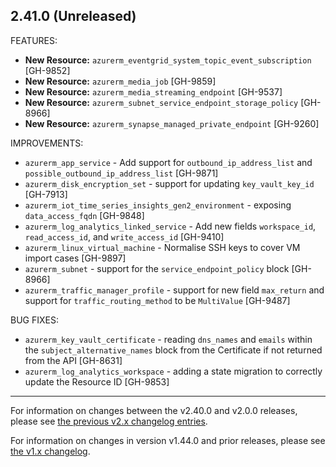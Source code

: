 ## 2.41.0 (Unreleased)

FEATURES:

* **New Resource:** `azurerm_eventgrid_system_topic_event_subscription` [GH-9852]
* **New Resource:** `azurerm_media_job` [GH-9859]
* **New Resource:** `azurerm_media_streaming_endpoint` [GH-9537]
* **New Resource:** `azurerm_subnet_service_endpoint_storage_policy` [GH-8966]
* **New Resource:** `azurerm_synapse_managed_private_endpoint` [GH-9260]

IMPROVEMENTS:

* `azurerm_app_service` - Add support for `outbound_ip_address_list` and `possible_outbound_ip_address_list` [GH-9871]
* `azurerm_disk_encryption_set` - support for updating `key_vault_key_id` [GH-7913]
* `azurerm_iot_time_series_insights_gen2_environment` - exposing `data_access_fqdn` [GH-9848]
* `azurerm_log_analytics_linked_service` - Add new fields `workspace_id`, `read_access_id`, and `write_access_id` [GH-9410]
* `azurerm_linux_virtual_machine` - Normalise SSH keys to cover VM import cases [GH-9897]
* `azurerm_subnet` - support for the `service_endpoint_policy` block [GH-8966]
* `azurerm_traffic_manager_profile` - support for new field `max_return` and support for `traffic_routing_method` to be `MultiValue` [GH-9487]

BUG FIXES:

* `azurerm_key_vault_certificate` - reading `dns_names` and `emails` within the `subject_alternative_names` block from the Certificate if not returned from the API [GH-8631]
* `azurerm_log_analytics_workspace` - adding a state migration to correctly update the Resource ID [GH-9853]

---

For information on changes between the v2.40.0 and v2.0.0 releases, please see [the previous v2.x changelog entries](https://github.com/terraform-providers/terraform-provider-azurerm/blob/master/CHANGELOG-v2.md).

For information on changes in version v1.44.0 and prior releases, please see [the v1.x changelog](https://github.com/terraform-providers/terraform-provider-azurerm/blob/master/CHANGELOG-v1.md).
